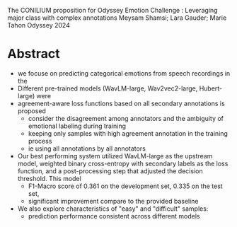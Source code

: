 The CONILIUM proposition for Odyssey Emotion Challenge : 
  Leveraging major class with complex annotations
Meysam Shamsi; Lara Gauder; Marie Tahon
Odyssey 2024

# Abstract

* we focuse on predicting categorical emotions from speech recordings in the
* Different pre-trained models (WavLM-large, Wav2vec2-large, Hubert-large) were
* agreement-aware loss functions based on all secondary annotations is proposed
  * consider the disagreement among annotators and the ambiguity of emotional
    labeling during training
  * keeping only samples with high agreement annotation in the training process
  * ie using all annotations by all annotators
* Our best performing system utilized WavLM-large as the upstream model,
  weighted binary cross-entropy with secondary labels as the loss function, and
  a post-processing step that adjusted the decision threshold. This model
  * F1-Macro score of 0.361 on the development set, 0.335 on the test set,
  * significant improvement compare to the provided baseline
* We also explore characteristics of "easy" and "difficult" samples:
  * prediction performance consistent across different models 
